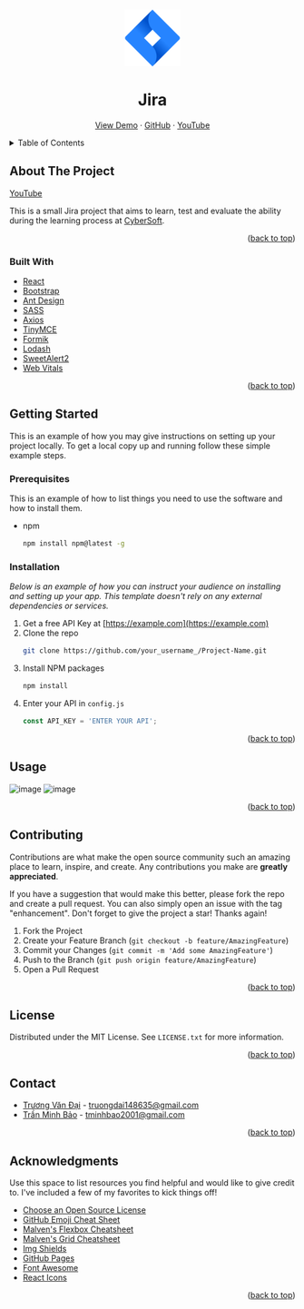 <!-- Improved compatibility of back to top link -->
<a name="readme-top"></a>
<!-- PROJECT LOGO -->
<br />
<div align="center">
  <a href="https://github.com/Sc1l3nt/Jira-Nhom-14">
    <img src="public/img/Jira-Logo.png" alt="Logo" width="100" height="100">
  </a>
  
  <h1 align="center">Jira</h1>
  
  <p align="center">
    <a href="#">View Demo</a>
    ·
    <a href="https://github.com/Sc1l3nt/Jira-Nhom-14">GitHub</a>
    ·
    <a href="#">YouTube</a>
  </p>
</div>



<!-- TABLE OF CONTENTS -->
<details>
  <summary>Table of Contents</summary>
  <ol>
    <li>
      <a href="#about-the-project">About The Project</a>
      <ul>
        <li><a href="#built-with">Built With</a></li>
      </ul>
    </li>
    <li>
      <a href="#getting-started">Getting Started</a>
      <ul>
        <li><a href="#prerequisites">Prerequisites</a></li>
        <li><a href="#installation">Installation</a></li>
      </ul>
    </li>
    <li><a href="#contributing">Contributing</a></li>
    <li><a href="#license">License</a></li>
    <li><a href="#contact">Contact</a></li>
  </ol>
</details>



<!-- ABOUT THE PROJECT -->
## About The Project

[YouTube]()


This is a small Jira project that aims to learn, test and evaluate the ability during the learning process at [CyberSoft](https://cybersoft.edu.vn).

<p align="right">(<a href="#readme-top">back to top</a>)</p>



### Built With
* [React](https://reactjs.org)
* [Bootstrap](https://getbootstrap.com)
* [Ant Design](https://ant.design)
* [SASS](https://sass-lang.com)
* [Axios](https://axios-http.com)
* [TinyMCE](https://www.tiny.cloud)
* [Formik](https://formik.org)
* [Lodash](https://lodash.com)
* [SweetAlert2](https://sweetalert2.github.io)
* [Web Vitals](https://web.dev/vitals/)

<p align="right">(<a href="#readme-top">back to top</a>)</p>



<!-- GETTING STARTED -->
## Getting Started
This is an example of how you may give instructions on setting up your project locally. To get a local copy up and running follow these simple example steps.

### Prerequisites

This is an example of how to list things you need to use the software and how to install them.
* npm
  ```sh
  npm install npm@latest -g
  ```

### Installation

_Below is an example of how you can instruct your audience on installing and setting up your app. This template doesn't rely on any external dependencies or services._

1. Get a free API Key at [https://example.com](https://example.com)
2. Clone the repo
   ```sh
   git clone https://github.com/your_username_/Project-Name.git
   ```
3. Install NPM packages
   ```sh
   npm install
   ```
4. Enter your API in `config.js`
   ```js
   const API_KEY = 'ENTER YOUR API';
   ```

<p align="right">(<a href="#readme-top">back to top</a>)</p>

<!-- USAGE EXAMPLES -->
## Usage
![image](https://user-images.githubusercontent.com/113893981/217988524-f47ffe39-33be-4df9-ba43-106835d7d1dc.png)
![image](https://user-images.githubusercontent.com/113893981/217988800-6ef3d1ab-9e07-42dc-83fd-b80aba130f58.png)

<p align="right">(<a href="#readme-top">back to top</a>)</p>

<!-- CONTRIBUTING -->
## Contributing

Contributions are what make the open source community such an amazing place to learn, inspire, and create. Any contributions you make are **greatly appreciated**.

If you have a suggestion that would make this better, please fork the repo and create a pull request. You can also simply open an issue with the tag "enhancement".
Don't forget to give the project a star! Thanks again!

1. Fork the Project
2. Create your Feature Branch (`git checkout -b feature/AmazingFeature`)
3. Commit your Changes (`git commit -m 'Add some AmazingFeature'`)
4. Push to the Branch (`git push origin feature/AmazingFeature`)
5. Open a Pull Request

<p align="right">(<a href="#readme-top">back to top</a>)</p>



<!-- LICENSE -->
## License

Distributed under the MIT License. See `LICENSE.txt` for more information.

<p align="right">(<a href="#readme-top">back to top</a>)</p>



<!-- CONTACT -->
## Contact
* [Trương Văn Đại](https://github.com/Sc1l3nt) - truongdai148635@gmail.com
* [Trần Minh Bảo](https://github.com/tminhbao) - tminhbao2001@gmail.com

<p align="right">(<a href="#readme-top">back to top</a>)</p>



<!-- ACKNOWLEDGMENTS -->
## Acknowledgments

Use this space to list resources you find helpful and would like to give credit to. I've included a few of my favorites to kick things off!

* [Choose an Open Source License](https://choosealicense.com)
* [GitHub Emoji Cheat Sheet](https://www.webpagefx.com/tools/emoji-cheat-sheet)
* [Malven's Flexbox Cheatsheet](https://flexbox.malven.co/)
* [Malven's Grid Cheatsheet](https://grid.malven.co/)
* [Img Shields](https://shields.io)
* [GitHub Pages](https://pages.github.com)
* [Font Awesome](https://fontawesome.com)
* [React Icons](https://react-icons.github.io/react-icons/search)

<p align="right">(<a href="#readme-top">back to top</a>)</p>
